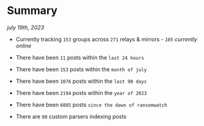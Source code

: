 
# Summary
_july 19th, 2023_

- Currently tracking `153` groups across `271` relays & mirrors - _`105` currently online_

- There have been `11` posts within the `last 24 hours`

- There have been `153` posts within the `month of july`

- There have been `1076` posts within the `last 90 days`

- There have been `2194` posts within the `year of 2023`

- There have been `6885` posts `since the dawn of ransomwatch`

- There are `80` custom parsers indexing posts
